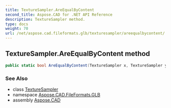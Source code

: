 ```yaml
---
title: TextureSampler.AreEqualByContent
second_title: Aspose.CAD for .NET API Reference
description: TextureSampler method. 
type: docs
weight: 70
url: /net/aspose.cad.fileformats.glb/texturesampler/areequalbycontent/
---
```

## TextureSampler.AreEqualByContent method

```csharp
public static bool AreEqualByContent(TextureSampler x, TextureSampler y)
```

### See Also

* class [TextureSampler](../)
* namespace [Aspose.CAD.FileFormats.GLB](../../texturesampler/)
* assembly [Aspose.CAD](../../../)


